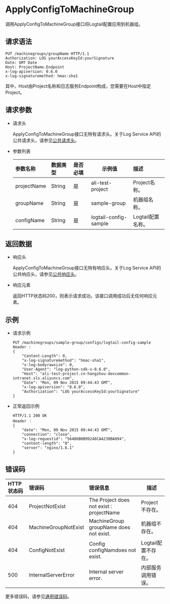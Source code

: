 # ApplyConfigToMachineGroup

调用ApplyConfigToMachineGroup接口将Logtail配置应用到机器组。

## 请求语法

```
PUT /machinegroups/groupName HTTP/1.1
Authorization: LOG yourAccessKeyId:yourSignature 
Date: GMT Date
Host: ProjectName.Endpoint
x-log-apiversion: 0.6.0
x-log-signaturemethod: hmac-sha1
```

其中，Host由Project名称和日志服务Endpoint构成，您需要在Host中指定Project。

## 请求参数

-   请求头

    ApplyConfigToMachineGroup接口无特有请求头。关于Log Service API的公共请求头，请参见[公共请求头](/cn.zh-CN/开发指南/API参考/公共请求头.md)。

-   参数列表

    |参数名称|数据类型|是否必填|示例值|描述|
    |:---|:---|:---|---|:-|
    |projectName|String|是|ali-test-project|Project名称。|
    |groupName|String|是|sample-group|机器组名称。|
    |configName|String|是|logtail-config-sample|Logtail配置名称。|


## 返回数据

-   响应头

    ApplyConfigToMachineGroup接口无特有响应头。关于Log Service API的公共响应头，请参见[公共响应头](/cn.zh-CN/开发指南/API参考/公共响应头.md)。

-   响应元素

    返回HTTP状态码200，则表示请求成功。该接口调用成功后无任何响应元素。


## 示例

-   请求示例

    ```
    PUT /machinegroups/sample-group/configs/logtail-config-sample
    Header :
    {
        "Content-Length": 0, 
        "x-log-signaturemethod": "hmac-sha1", 
        "x-log-bodyrawsize": 0, 
        "User-Agent": "log-python-sdk-v-0.6.0", 
        "Host": "ali-test-project.cn-hangzhou-devcommon-intranet.sls.aliyuncs.com", 
        "Date": "Mon, 09 Nov 2015 09:44:43 GMT", 
        "x-log-apiversion": "0.6.0", 
        "Authorization": "LOG yourAccessKeyId:yourSignature"
    }
    ```

-   正常返回示例

    ```
    HTTP/1.1 200 OK
    Header ：
    {
        "date": "Mon, 09 Nov 2015 09:44:43 GMT", 
        "connection": "close", 
        "x-log-requestid": "56406B0B99248CAA230BA094", 
        "content-length": "0", 
        "server": "nginx/1.6.1"
    }
    ```


## 错误码

|HTTP状态码|错误码|错误信息|描述|
|:------|:--|:---|--|
|404|ProjectNotExist|The Project does not exist : projectName|Project不存在。|
|404|MachineGroupNotExist|MachineGroup groupName does not exist.|机器组不存在。|
|404|ConfigNotExist|Config configNamdoes not exist.|Logtail配置不存在。|
|500|InternalServerError|Internal server error.|内部服务调用错误。|

更多错误码，请参见[通用错误码](/cn.zh-CN/开发指南/API参考/通用错误码.md)。


